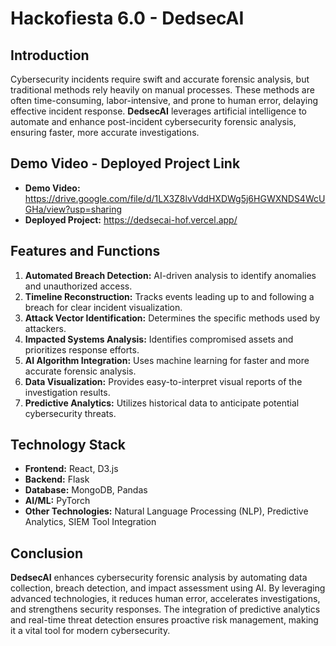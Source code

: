 # Hackofiesta 6.0 - DedsecAI

## Introduction
Cybersecurity incidents require swift and accurate forensic analysis, but traditional methods rely heavily on manual processes. These methods are often time-consuming, labor-intensive, and prone to human error, delaying effective incident response. **DedsecAI** leverages artificial intelligence to automate and enhance post-incident cybersecurity forensic analysis, ensuring faster, more accurate investigations.

## Demo Video - Deployed Project Link
- **Demo Video:** https://drive.google.com/file/d/1LX3Z8lvVddHXDWg5j6HGWXNDS4WcUGHa/view?usp=sharing
- **Deployed Project:** https://dedsecai-hof.vercel.app/

## Features and Functions
1. **Automated Breach Detection:** AI-driven analysis to identify anomalies and unauthorized access.
2. **Timeline Reconstruction:** Tracks events leading up to and following a breach for clear incident visualization.
3. **Attack Vector Identification:** Determines the specific methods used by attackers.
4. **Impacted Systems Analysis:** Identifies compromised assets and prioritizes response efforts.
5. **AI Algorithm Integration:** Uses machine learning for faster and more accurate forensic analysis.
6. **Data Visualization:** Provides easy-to-interpret visual reports of the investigation results.
7. **Predictive Analytics:** Utilizes historical data to anticipate potential cybersecurity threats.

## Technology Stack
- **Frontend:** React, D3.js
- **Backend:** Flask
- **Database:** MongoDB, Pandas
- **AI/ML:** PyTorch
- **Other Technologies:** Natural Language Processing (NLP), Predictive Analytics, SIEM Tool Integration

## Conclusion
**DedsecAI** enhances cybersecurity forensic analysis by automating data collection, breach detection, and impact assessment using AI. By leveraging advanced technologies, it reduces human error, accelerates investigations, and strengthens security responses. The integration of predictive analytics and real-time threat detection ensures proactive risk management, making it a vital tool for modern cybersecurity.

